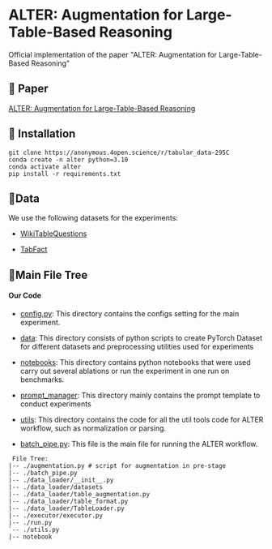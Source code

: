 # ALTER: Augmentation for Large-Table-Based Reasoning
Official implementation of the paper "ALTER: Augmentation for Large-Table-Based Reasoning" 

## 📝 Paper

[ALTER: Augmentation for Large-Table-Based Reasoning]()

## 🚀 Installation
```
git clone https://anonymous.4open.science/r/tabular_data-295C
conda create -n alter python=3.10
conda activate alter
pip install -r requirements.txt
```

## 🧩Data

We use the following datasets for the experiments:

- [WikiTableQuestions](https://github.com/facebookresearch/WikiTableQuestions)

- [TabFact](https://github.com/allenai/TriviaQA)

## 🌲Main File Tree
#### Our Code

- [config.py](config): This directory contains the configs setting for the main experiment.

- [data](./data): This directory consists of python scripts to create PyTorch Dataset for different datasets and preprocessing utilities used for experiments

- [notebooks](./data): This directory contains python notebooks that were used carry out several ablations or run the experiment in one run on benchmarks.

- [prompt_manager](./prompt_manager): This directory mainly contains the prompt template to conduct experiments

- [utils](./utils): This directory contains the code for all the util tools code for ALTER workflow, such as normalization or parsing.

- [batch_pipe.py](./batch_pipe.py): This file is the main file for running the ALTER workflow.

```
 File Tree:
|-- ./augmentation.py # script for augmentation in pre-stage
|-- ./batch_pipe.py 
|-- ./data_loader/__init__.py
|-- ./data_loader/datasets
|-- ./data_loader/table_augmentation.py
|-- ./data_loader/table_format.py
|-- ./data_loader/TableLoader.py
|-- ./executor/executor.py
|-- ./run.py
`-- ./utils.py
|-- notebook
```
